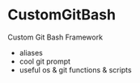 # CustomGitBash
Custom Git Bash Framework
* aliases
* cool git prompt
* useful os & git functions & scripts
